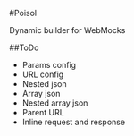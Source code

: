 #Poisol

Dynamic builder for WebMocks

##ToDo
* Params config
* URL config 
* Nested json
* Array json
* Nested array json
* Parent URL
* Inline request and response

